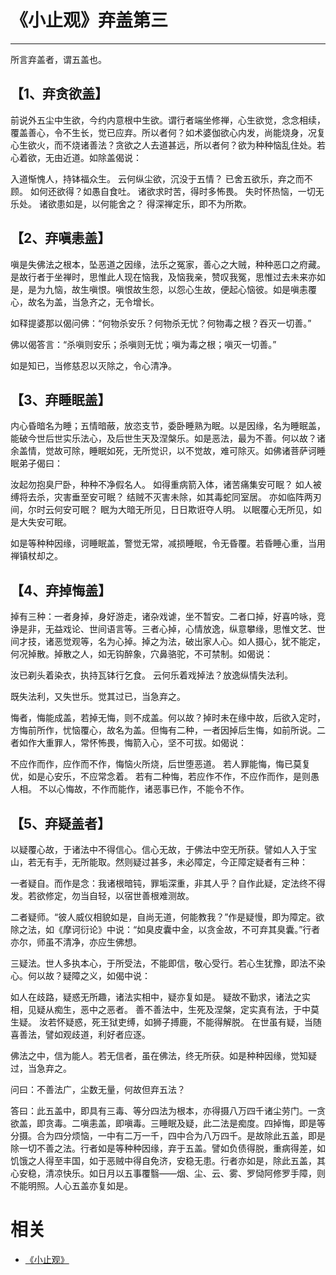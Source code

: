 
# 《小止观》弃盖第三

------

所言弃盖者，谓五盖也。

## 【1、弃贪欲盖】

前说外五尘中生欲，今约内意根中生欲。谓行者端坐修禅，心生欲觉，念念相续，覆盖善心，令不生长，觉已应弃。所以者何？如术婆伽欲心内发，尚能烧身，况复心生欲火，而不烧诸善法？贪欲之人去道甚远，所以者何？欲为种种恼乱住处。若心着欲，无由近道。如除盖偈说：

入道惭愧人，持钵福众生。
云何纵尘欲，沉没于五情？
已舍五欲乐，弃之而不顾。
如何还欲得？如愚自食吐。
诸欲求时苦，得时多怖畏。
失时怀热恼，一切无乐处。
诸欲患如是，以何能舍之？
得深禅定乐，即不为所欺。

## 【2、弃嗔恚盖】

嗔是失佛法之根本，坠恶道之因缘，法乐之冤家，善心之大贼，种种恶口之府藏。是故行者于坐禅时，思惟此人现在恼我，及恼我亲，赞叹我冤，思惟过去未来亦如是，是为九恼，故生嗔恨。嗔恨故生怨，以怨心生故，便起心恼彼。如是嗔恚覆心，故名为盖，当急齐之，无令增长。

如释提婆那以偈问佛：“何物杀安乐？何物杀无忧？何物毒之根？吞灭一切善。”

佛以偈答言：“杀嗔则安乐；杀嗔则无忧；嗔为毒之根；嗔灭一切善。”

如是知已，当修慈忍以灭除之，令心清净。

## 【3、弃睡眠盖】

内心昏暗名为睡；五情暗蔽，放恣支节，委卧睡熟为眠。以是因缘，名为睡眠盖，能破今世后世实乐法心，及后世生天及涅槃乐。如是恶法，最为不善。何以故？诸余盖情，觉故可除，睡眠如死，无所觉识，以不觉故，难可除灭。如佛诸菩萨诃睡眠弟子偈曰：

汝起勿抱臭尸卧，种种不净假名人。
如得重病箭入体，诸苦痛集安可眠？
如人被缚将去杀，灾害垂至安可眠？
结贼不灭害未除，如其毒蛇同室居。
亦如临阵两刃间，尔时云何安可眠？
眠为大暗无所见，日日欺诳夺人明。
以眠覆心无所见，如是大失安可眠。

如是等种种因缘，诃睡眠盖，警觉无常，减损睡眠，令无昏覆。若昏睡心重，当用禅镇杖却之。

## 【4、弃掉悔盖】

掉有三种：一者身掉，身好游走，诸杂戏谑，坐不暂安。二者口掉，好喜吟咏，竞诤是非，无益戏论、世间语言等。三者心掉，心情放逸，纵意攀缘，思惟文艺、世间才技，诸恶觉观等，名为心掉。掉之为法，破出家人心。如人摄心，犹不能定，何况掉散。掉散之人，如无钩醉象，穴鼻骆驼，不可禁制。如偈说：

汝已剃头着染衣，执持瓦钵行乞食。
云何乐着戏掉法？放逸纵情失法利。

既失法利，又失世乐。觉其过已，当急弃之。

悔者，悔能成盖，若掉无悔，则不成盖。何以故？掉时未在缘中故，后欲入定时，方悔前所作，忧恼覆心，故名为盖。但悔有二种，一者因掉后生悔，如前所说。二者如作大重罪人，常怀怖畏，悔箭入心，坚不可拔。如偈说：

不应作而作，应作而不作，悔恼火所烧，后世堕恶道。
若人罪能悔，悔已莫复优，如是心安乐，不应常念着。
若有二种悔，若应作不作，不应作而作，是则愚人相。
不以心悔故，不作而能作，诸恶事已作，不能令不作。

## 【5、弃疑盖者】

以疑覆心故，于诸法中不得信心。信心无故，于佛法中空无所获。譬如人入于宝山，若无有手，无所能取。然则疑过甚多，未必障定，今正障定疑者有三种：

一者疑自。而作是念：我诸根暗钝，罪垢深重，非其人乎？自作此疑，定法终不得发。若欲修定，勿当自轻，以宿世善根难测故。

二者疑师。“彼人威仪相貌如是，自尚无道，何能教我？”作是疑慢，即为障定。欲除之法，如《摩诃衍论》中说：“如臭皮囊中金，以贪金故，不可弃其臭囊。”行者亦尔，师虽不清净，亦应生佛想。

三疑法。世人多执本心，于所受法，不能即信，敬心受行。若心生犹豫，即法不染心。何以故？疑障之义，如偈中说：

如人在歧路，疑惑无所趣，诸法实相中，疑亦复如是。
疑故不勤求，诸法之实相，见疑从痴生，恶中之恶者。
善不善法中，生死及涅槃，定实真有法，于中莫生疑。
汝若怀疑惑，死王狱吏缚，如狮子搏鹿，不能得解脱。
在世虽有疑，当随喜善法，譬如观歧道，利好者应逐。

佛法之中，信为能人。若无信者，虽在佛法，终无所获。如是种种因缘，觉知疑过，当急弃之。

问曰：不善法广，尘数无量，何故但弃五法？

答曰：此五盖中，即具有三毒、等分四法为根本，亦得摄八万四千诸尘劳门。一贪欲盖，即贪毒。二嗔恚盖，即嗔毒。三睡眠及疑，此二法是痴度。四掉悔，即是等分摄。合为四分烦恼，一中有二万一千，四中合为八万四千。是故除此五盖，即是除一切不善之法。行者如是等种种因缘，弃于五盖。譬如负债得脱，重病得差，如饥饿之人得至丰国，如于恶贼中得自免济，安稳无患。行者亦如是，除此五盖，其心安稳，清凉快乐。如日月以五事覆翳——烟、尘、云、雾、罗恸阿修罗手障，则不能明照。人心五盖亦复如是。

# 相关

- [《小止观》](http://www.quanxue.cn/CT_FoJia/XiaoZhiGIndex.html)
